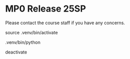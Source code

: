 # MP0 Release 25SP

Please contact the course staff if you have any concerns.


source .venv/bin/activate

.venv/bin/python

deactivate